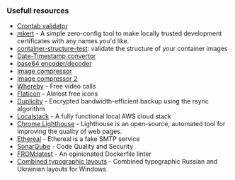 ### Usefull resources

* [Crontab validator](https://crontab.guru/)
* [mkert](https://github.com/FiloSottile/mkcert) - A simple zero-config tool to make locally trusted development certificates with any names you'd like.
* [container-structure-test](https://github.com/GoogleContainerTools/container-structure-test): validate the structure of your container images
* [Date-Timestamp convertor](https://www.freeformatter.com/epoch-timestamp-to-date-converter.html)
* [base64 encoder/decoder](http://www.utilities-online.info/base64/#.XXjdmnUzZhE)
* [Image compressor](https://compressor.io/)
* [Image compressor 2](https://imagecompressor.com/)
* [Whereby](https://whereby.com/) - Free video calls
* [Flaticon](https://www.flaticon.com/) - Almost free icons
* [Duplicity](http://duplicity.nongnu.org/index.html) - Encrypted bandwidth-efficient backup using the rsync algorithm
* [Localstack](https://github.com/localstack/localstack) - A fully functional local AWS cloud stack
* [Chrome Lighthouse](https://developers.google.com/web/tools/lighthouse) - Lighthouse is an open-source, automated tool for improving the quality of web pages. 
* [Ethereal](https://ethereal.email/) - Ethereal is a fake SMTP service
* [SonarQube](https://www.sonarqube.org/) - Code Quality and Security
* [FROM:latest](https://www.fromlatest.io/#/) - An opinionated Dockerfile linter
* [Combined typographic layouts](https://shvetsgroup.com/ru/blog/typography-symbols-layouts) - Combined typographic Russian and Ukrainian layouts for Windows
